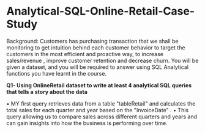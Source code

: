 # Analytical-SQL-Online-Retail-Case-Study
Background: Customers has purchasing transaction that we shall be monitoring to get intuition behind each customer behavior to target the customers in the most efficient and proactive way, to increase sales/revenue , improve customer retention and decrease churn. You will be given a dataset, and you will be required to answer using SQL Analytical functions you have learnt in the course.


__Q1- Using OnlineRetail dataset to write at least 4 analytical SQL queries that tells a story about the data__

   •	MY first query retrieves data from a table "tableRetail" and calculates the total sales for each quarter and year based on the            "InvoiceDate" . 
   •	This query allowing us to compare sales across different quarters and years and can gain insights into how the business is performing       over time.
